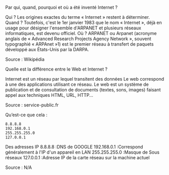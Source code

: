 Par qui, quand, pourquoi et où a été inventé Internet ?

Qui ? 		Les origines exactes du terme « Internet » restent à déterminer. 
Quand ?		Toutefois, c'est le 1er janvier 1983 que le nom « Internet », déjà en usage pour désigner l'ensemble 
			d'ARPANET et plusieurs réseaux informatiques, est devenu officiel.
Où ? 		ARPANET ou Arpanet (acronyme anglais de « Advanced Research Projects Agency Network », souvent typographié 
			« ARPAnet »1) est le premier réseau à transfert de paquets développé aux États-Unis par la DARPA.

Source : Wikipédia

>>>>>>>>>>>>>>>>>>>>>>>>>>

Quelle est la différence entre le Web et Internet ?

 Internet est un réseau par lequel transitent des données
 Le web correspond à une des applications utilisant ce réseau. Le web est un système de publication et de consultation de documents (textes, sons, images) faisant appel aux techniques HTML, URL, HTTP...

 Source : service-public.fr

 >>>>>>>>>>>>>>>>>>>>>>>>>

 
Qu’est-ce que cela :

    8.8.8.8
    192.168.0.1
    255.255.255.0
    127.0.0.1

Des adresses IP
    8.8.8.8			:DNS de GOOGLE
    192.168.0.1		:Correspond généralement à l'IP d'un appareil en LAN
    255.255.255.0	:Masque de Sous réseaux
    127.0.0.1		:Adresse IP de la carte réseau sur la machine actuel

Source : N/A

>>>>>>>>>>>>>>>>>>>>>>>>>

